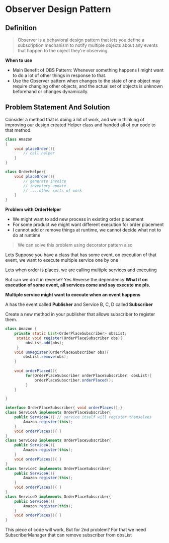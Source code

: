 # Observer Design Pattern

## Definition
> Observer is a behavioral design pattern that lets you define a subscription mechanism to notify multiple objects about any events that happen to the object they’re observing.

**When to use**
- Main Benefit of OBS Pattern: Whenever something happens I might want to do a lot of other things in response to that.
- Use the Observer pattern when changes to the state of one object may require changing other objects, 
  and the actual set of objects is unknown beforehand or changes dynamically.


## Problem Statement And Solution
Consider a method that is doing a lot of work, and we in thinking of improving our design
created Helper class and handed all of our code to that method.



```java
class Amazon
{
    void placeOrder(){
        // call helper
    }
}

class OrderHelper{
    void placeOrder(){
        // generate invoice
        // inventory update
        // ....other sorts of work
    }
}
```

**Problem with OrderHelper**
- We might want to add new process in existing order placement
- For some product we might want different execution for order placement
- I cannot add or remove things at runtime, we cannot decide what not to do at runtime



> We can solve this problem using decorator pattern also

Lets Suppose you have a class that has some event, on execution of that event,
we want to execute multiple service one by one

Lets when order is places, we are calling multiple services and executing

But can we do it in reverse? Yes Reverse the dependency
**What if on execution of some event, all services come and say execute me pls.**

**Multiple service might want to execute when an event happens**

A has the event called **Publisher** and Service B, C, D called **Subscriber**

Create a new method in your publisher that allows subscriber to register them.

```java
class Amazon {
    private static List<OrderPlaceSubscriber> obsList;
     static void register(OrderPlaceSubscriber obs){
         obsList.add(obs);
     }
    void unRegister(OrderPlaceSubscriber obs){
        obsList.remove(obs);
    }
    
    void orderPlaced(){
         for(OrderPlaceSubscriber orderPlaceSubscriber: obsList){
             orderPlaceSubscriber.orderPlaced(); 
         }
    }

}

interface OrderPlaceSubscriber{ void orderPlaces();}
class ServiceA implements OrderPlaceSubscriber{
    public ServiceA(){ // service itself will register themselves
        Amazon.register(this);
    }
    void orderPlaces(){ }
}
class ServiceB implements OrderPlaceSubscriber{
    public ServiceA(){
        Amazon.register(this);
    }
    void orderPlaces(){ }
}
class ServiceC implements OrderPlaceSubscriber{
    public ServiceA(){
        Amazon.register(this);
    }
    void orderPlaces(){ }
}
class ServiceD implements OrderPlaceSubscriber{
    public ServiceA(){
        Amazon.register(this);
    }
    void orderPlaces(){ }
}
```



This piece of code will work, But for 2nd problem?
For that we need SubscriberManager that can remove subscriber from obsList